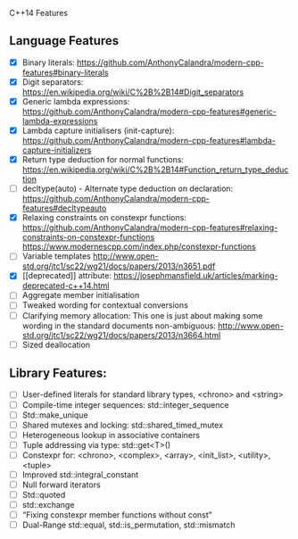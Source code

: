 C++14 Features

## Language Features
- [x] Binary literals: https://github.com/AnthonyCalandra/modern-cpp-features#binary-literals
- [x] Digit separators: https://en.wikipedia.org/wiki/C%2B%2B14#Digit_separators
- [x] Generic lambda expressions: https://github.com/AnthonyCalandra/modern-cpp-features#generic-lambda-expressions
- [x] Lambda capture initialisers (init-capture): https://github.com/AnthonyCalandra/modern-cpp-features#lambda-capture-initializers
- [x] Return type deduction for normal functions: https://en.wikipedia.org/wiki/C%2B%2B14#Function_return_type_deduction
- [ ] decltype(auto) - Alternate type deduction on declaration:
https://github.com/AnthonyCalandra/modern-cpp-features#decltypeauto
- [x] Relaxing constraints on constexpr functions: https://github.com/AnthonyCalandra/modern-cpp-features#relaxing-constraints-on-constexpr-functions https://www.modernescpp.com/index.php/constexpr-functions
- [ ] Variable templates http://www.open-std.org/jtc1/sc22/wg21/docs/papers/2013/n3651.pdf
- [x] [[deprecated]] attribute: https://josephmansfield.uk/articles/marking-deprecated-c++14.html
- [ ] Aggregate member initialisation
- [ ] Tweaked wording for contextual conversions
- [ ] Clarifying memory allocation: This one is just about making some wording in the standard documents non-ambiguous: http://www.open-std.org/jtc1/sc22/wg21/docs/papers/2013/n3664.html
- [ ] Sized deallocation

## Library Features:
- [ ] User-defined literals for standard library types, \<chrono\> and \<string\>
- [ ] Compile-time integer sequences: std::integer_sequence
- [ ] Std::make_unique
- [ ] Shared mutexes and locking: std::shared_timed_mutex
- [ ] Heterogeneous lookup in associative containers
- [ ] Tuple addressing via type: std::get\<T\>()
- [ ] Constexpr for: \<chrono\>, \<complex\>, \<array\>, \<init_list\>, \<utility\>, \<tuple\>
- [ ] Improved std::integral_constant
- [ ] Null forward iterators
- [ ] Std::quoted
- [ ] std::exchange
- [ ] “Fixing constexpr member functions without const”
- [ ] Dual-Range std::equal, std::is_permutation, std::mismatch
